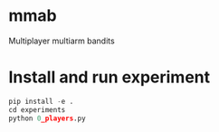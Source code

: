 # mmab
Multiplayer multiarm bandits

# Install and run experiment

``` python
pip install -e .
cd experiments
python 0_players.py
```

